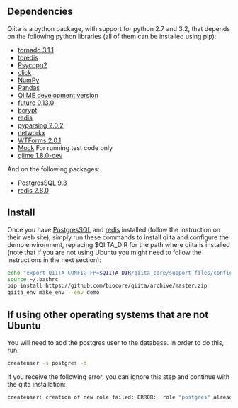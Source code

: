 Dependencies
------------

Qiita is a python package, with support for python 2.7 and 3.2, that depends on the following python libraries (all of them can be installed using pip):

<!--
* [pgbouncer](http://pgfoundry.org/projects/pgbouncer)
* [IPython](https://github.com/ipython/ipython)
-->

* [tornado 3.1.1](http://www.tornadoweb.org/en/stable/)
* [toredis](https://pypi.python.org/pypi/toredis)
* [Psycopg2](http://initd.org/psycopg/download/)
* [click](http://click.pocoo.org/)
* [NumPy](https://github.com/numpy/numpy)
* [Pandas](http://pandas.pydata.org/)
* [QIIME development version](https://github.com/biocore/qiime)
* [future 0.13.0](http://python-future.org/)
* [bcrypt](https://github.com/pyca/bcrypt/)
* [redis](https://github.com/andymccurdy/redis-py)
* [pyparsing 2.0.2](http://pyparsing.wikispaces.com/)
* [networkx](http://networkx.lanl.gov/index.html)
* [WTForms 2.0.1](https://wtforms.readthedocs.org/en/latest/)
* [Mock](http://www.voidspace.org.uk/python/mock/)  For running test code only
* [qiime 1.8.0-dev](http://qiime.org)

And on the following packages:

* [PostgresSQL 9.3](http://www.postgresql.org/download/)
* [redis 2.8.0](https://pypi.python.org/pypi/redis/)

<!--
* [redis-server](http://redis.io)
-->

Install
-------

Once you have [PostgresSQL](http://www.postgresql.org/download/) and [redis](https://pypi.python.org/pypi/redis/) installed (follow the instruction on their web site), simply run these commands to install qiita and configure the demo environment, replacing $QIITA_DIR for the path where qiita is installed
(note that if you are not using Ubuntu you might need to follow the instructions in the next section):

```bash
echo "export QIITA_CONFIG_FP=$QIITA_DIR/qiita_core/support_files/config_demo.txt" >> ~/.bashrc
source ~/.bashrc
pip install https://github.com/biocore/qiita/archive/master.zip
qiita_env make_env --env demo
```
## If using other operating systems that are not Ubuntu

You will need to add the postgres user to the database. In order to do this, run:

```bash
createuser -s postgres -d
```

If you receive the following error, you can ignore this step and continue with the qiita installation:
```bash
createuser: creation of new role failed: ERROR:  role "postgres" already exists
```
